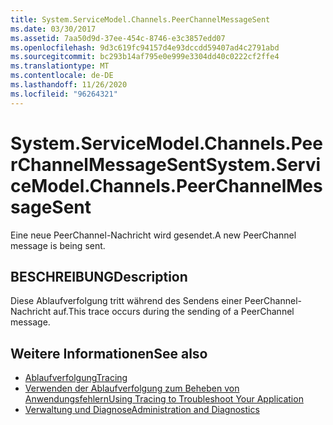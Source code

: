 ```yaml
---
title: System.ServiceModel.Channels.PeerChannelMessageSent
ms.date: 03/30/2017
ms.assetid: 7aa50d9d-37ee-454c-8746-e3c3857edd07
ms.openlocfilehash: 9d3c619fc94157d4e93dccdd59407ad4c2791abd
ms.sourcegitcommit: bc293b14af795e0e999e3304dd40c0222cf2ffe4
ms.translationtype: MT
ms.contentlocale: de-DE
ms.lasthandoff: 11/26/2020
ms.locfileid: "96264321"
---
```

# <a name="systemservicemodelchannelspeerchannelmessagesent"></a><span data-ttu-id="e0d62-102">System.ServiceModel.Channels.PeerChannelMessageSent</span><span class="sxs-lookup"><span data-stu-id="e0d62-102">System.ServiceModel.Channels.PeerChannelMessageSent</span></span>

<span data-ttu-id="e0d62-103">Eine neue PeerChannel-Nachricht wird gesendet.</span><span class="sxs-lookup"><span data-stu-id="e0d62-103">A new PeerChannel message is being sent.</span></span>  
  
## <a name="description"></a><span data-ttu-id="e0d62-104">BESCHREIBUNG</span><span class="sxs-lookup"><span data-stu-id="e0d62-104">Description</span></span>  

 <span data-ttu-id="e0d62-105">Diese Ablaufverfolgung tritt während des Sendens einer PeerChannel-Nachricht auf.</span><span class="sxs-lookup"><span data-stu-id="e0d62-105">This trace occurs during the sending of a PeerChannel message.</span></span>  
  
## <a name="see-also"></a><span data-ttu-id="e0d62-106">Weitere Informationen</span><span class="sxs-lookup"><span data-stu-id="e0d62-106">See also</span></span>

- [<span data-ttu-id="e0d62-107">Ablaufverfolgung</span><span class="sxs-lookup"><span data-stu-id="e0d62-107">Tracing</span></span>](index.md)
- [<span data-ttu-id="e0d62-108">Verwenden der Ablaufverfolgung zum Beheben von Anwendungsfehlern</span><span class="sxs-lookup"><span data-stu-id="e0d62-108">Using Tracing to Troubleshoot Your Application</span></span>](using-tracing-to-troubleshoot-your-application.md)
- [<span data-ttu-id="e0d62-109">Verwaltung und Diagnose</span><span class="sxs-lookup"><span data-stu-id="e0d62-109">Administration and Diagnostics</span></span>](../index.md)

